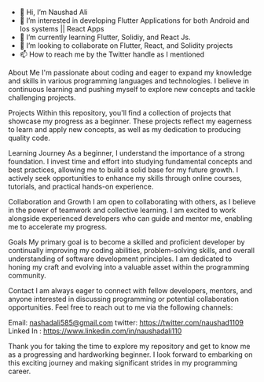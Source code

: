 - 👋 Hi, I’m Naushad Ali
- 👀 I’m interested in developing Flutter Applications for both Android and Ios systems || React Apps
- 🌱 I’m currently learning Flutter, Solidiy, and React Js.
- 💞️ I’m looking to collaborate on Flutter, React, and Solidity projects
- 📫 How to reach me by the Twitter handle as I mentioned 

About Me
I'm passionate about coding and eager to expand my knowledge and skills in various programming languages and technologies. I believe in continuous learning and pushing myself to explore new concepts and tackle challenging projects.

Projects
Within this repository, you'll find a collection of projects that showcase my progress as a beginner. These projects reflect my eagerness to learn and apply new concepts, as well as my dedication to producing quality code.

Learning Journey
As a beginner, I understand the importance of a strong foundation. I invest time and effort into studying fundamental concepts and best practices, allowing me to build a solid base for my future growth. I actively seek opportunities to enhance my skills through online courses, tutorials, and practical hands-on experience.

Collaboration and Growth
I am open to collaborating with others, as I believe in the power of teamwork and collective learning. I am excited to work alongside experienced developers who can guide and mentor me, enabling me to accelerate my progress.

Goals
My primary goal is to become a skilled and proficient developer by continually improving my coding abilities, problem-solving skills, and overall understanding of software development principles. I am dedicated to honing my craft and evolving into a valuable asset within the programming community.

Contact
I am always eager to connect with fellow developers, mentors, and anyone interested in discussing programming or potential collaboration opportunities. Feel free to reach out to me via the following channels:

Email: nashadali585@gmail.com
twitter: https://twitter.com/naushad1109
Linked In : https://www.linkedin.com/in/naushadali110

Thank you for taking the time to explore my repository and get to know me as a progressing and hardworking beginner. I look forward to embarking on this exciting journey and making significant strides in my programming career.
